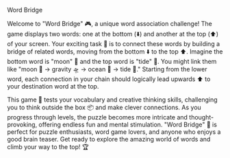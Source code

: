 Word Bridge

Welcome to "Word Bridge" 🎮, a unique word association challenge! The game displays two words: one at the bottom (⬇️) and another at the top (⬆️) of your screen. Your exciting task 🧠 is to connect these words by building a bridge of related words, moving from the bottom ⬇️ to the top ⬆️. Imagine the bottom word is "moon" 🌙 and the top word is "tide" 🌊. You might link them like "moon 🌙 → gravity 🛸 → ocean 🌊 → tide 🌊." Starting from the lower word, each connection in your chain should logically lead upwards ⬆️ to your destination word at the top.

This game 🎲 tests your vocabulary and creative thinking skills, challenging you to think outside the box 📦 and make clever connections. As you progress through levels, the puzzle becomes more intricate and thought-provoking, offering endless fun and mental stimulation. "Word Bridge" 🌉 is perfect for puzzle enthusiasts, word game lovers, and anyone who enjoys a good brain teaser. Get ready to explore the amazing world of words and climb your way to the top! 🏆